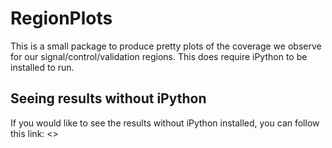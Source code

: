RegionPlots
===========

This is a small package to produce pretty plots of the coverage we observe for our signal/control/validation regions.
This does require iPython to be installed to run.

Seeing results without iPython
------------------------------
If you would like to see the results without iPython installed, you can follow this link:
<<ADD LINK HERE>>
